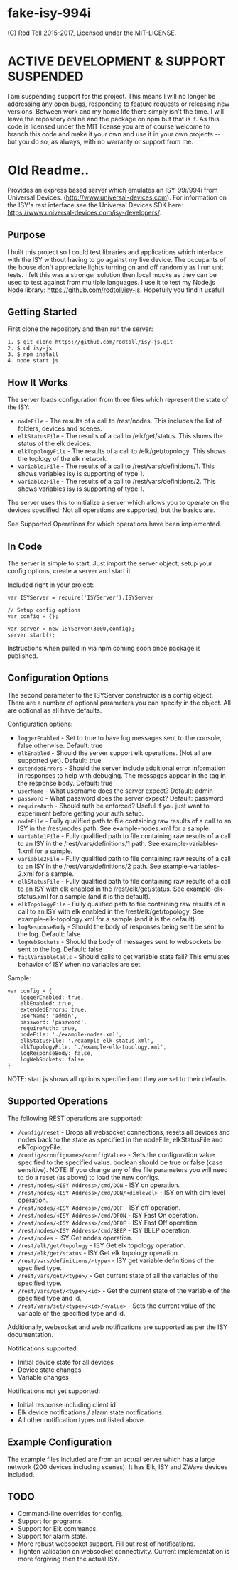 # fake-isy-994i 
(C) Rod Toll 2015-2017, Licensed under the MIT-LICENSE.

# ACTIVE DEVELOPMENT & SUPPORT SUSPENDED
I am suspending support for this project. This means I will no longer be addressing any open bugs, responding to feature requests or 
releasing new versions. Between work and my home life there simply isn't the time. I will leave the repository online and the 
package on npm but that is it. As this code is licensed under the MIT license you are of course welcome to branch this code and make it your own and use it in your 
own projects -- but you do so, as always, with no warranty or support from me. 

# Old Readme..

Provides an express based server which emulates an ISY-99i/994i from Universal Devices. (http://www.universal-devices.com). For information on the ISY's rest interface see the Universal Devices SDK here: https://www.universal-devices.com/isy-developers/.

Purpose
-------
I built this project so I could test libraries and applications which interface with the ISY without having to go against my live device. The occupants of the house don't appreciate lights turning on and off randomly as I run unit tests. I felt this was a stronger solution then local mocks as they can be used to test against from multiple languages. I use it to test my Node.js Node library: https://github.com/rodtoll/isy-js. Hopefully you find it useful!

Getting Started
---------------
First clone the repository and then run the server:

```
1. $ git clone https://github.com/rodtoll/isy-js.git
2. $ cd isy-js
3. $ npm install
4. node start.js
```

How It Works
------------
The server loads configuration from three files which represent the state of the ISY:
* `nodeFile` - The results of a call to <ISY SERVER>/rest/nodes. This includes the list of folders, devices and scenes.
* `elkStatusFile` - The results of a call to <ISYSERVER>/elk/get/status. This shows the status of the elk devices.
* `elkTopologyFile` - The results of a call to <ISYSERVER>/elk/get/topology. This shows the toplogy of the elk network.  
* `variable1File` - The results of a call to <ISYSERVER>/rest/vars/definitions/1. This shows variables isy is supporting of type 1.
* `variable2File` - The results of a call to <ISYSERVER>/rest/vars/definitions/2. This shows variables isy is supporting of type 1.

The server uses this to initialize a server which allows you to operate on the devices specified. Not all operations are supported, but the basics are. 

See Supported Operations for which operations have been implemented.  

In Code
-------
The server is simple to start. Just import the server object, setup your config options, create a server and start it.

Included right in your project:
```
var ISYServer = require('ISYServer').ISYServer

// Setup config options
var config = {};

var server = new ISYServer(3000,config);
server.start();
```

Instructions when pulled in via npm coming soon once package is published.

Configuration Options
---------------------
The second parameter to the ISYServer constructor is a config object. There are a number of optional parameters you can specify in the object. All are optional as all have defaults.

Configuration options:
* `loggerEnabled` - Set to true to have log messages sent to the console, false otherwise. Default: true
* `elkEnabled` - Should the server support elk operations. (Not all are supported yet). Default: true
* `extendedErrors` - Should the server include additional error information in responses to help with debuging. The messages appear in the <extended> tag in the response body. Default: true
* `userName` - What username does the server expect? Default: admin
* `password` - What password does the server expect? Default: password
* `requireAuth` - Should auth be enforced? Useful if you just want to experiment before getting your auth setup.
* `nodeFile` - Fully qualified path to file containing raw results of a call to an ISY in the /rest/nodes path. See example-nodes.xml for a sample.
* `variable1File` - Fully qualified path to file containing raw results of a call to an ISY in the /rest/vars/definitions/1 path. See example-variables-1.xml for a sample.
* `variable2File` - Fully qualified path to file containing raw results of a call to an ISY in the /rest/vars/definitions/2 path. See example-variables-2.xml for a sample.
* `elkStatusFile` - Fully qualified path to file containing raw results of a call to an ISY with elk enabled in the /rest/elk/get/status. See example-elk-status.xml for a sample (and it is the default).
* `elkTopologyFile` - Fully qualified path to file containing raw results of a call to an ISY with elk enabled in the /rest/elk/get/topology. See example-elk-topology.xml for a sample (and it is the default).
* `logResponseBody` - Should the body of responses being sent be sent to the log. Default: false
* `logWebSockets` - Should the body of messages sent to websockets be sent to the log. Default: false
* `failVariableCalls` - Should calls to get variable state fail? This emulates behavior of ISY when no variables are set.


Sample:
```
var config = {
    loggerEnabled: true,
    elkEnabled: true,
    extendedErrors: true,
    userName: 'admin',
    password: 'password',
    requireAuth: true,
    nodeFile: './example-nodes.xml',
    elkStatusFile: './example-elk-status.xml',
    elkTopologyFile: './example-elk-topology.xml',
    logResponseBody: false,
    logWebSockets: false
}
```

NOTE: start.js shows all options specified and they are set to their defaults.

Supported Operations
--------------------
The following REST operations are supported:

* `/config/reset` - Drops all websocket connections, resets all devices and nodes back to the state as specified in the nodeFile, elkStatusFile and elkToplogyFile.
* `/config/<configname>/<configValue>` - Sets the configuration value specified to the specified value. boolean should be true or false (case sensitive). NOTE: If you change any of the file parameters you will need to do a reset (as above) to load the new configs.
* `/rest/nodes/<ISY Address>/cmd/DON` - ISY on operation.
* `/rest/nodes/<ISY Address>/cmd/DON/<dimlevel>` - ISY on with dim level operation.
* `/rest/nodes/<ISY Address>/cmd/DOF` - ISY off operation.
* `/rest/nodes/<ISY Address>/cmd/DFON` - ISY Fast On operation.
* `/rest/nodes/<ISY Address>/cmd/DFOF` - ISY Fast Off operation.
* `/rest/nodes/<ISY Address>/cmd/BEEP` - ISY BEEP operation.
* `/rest/nodes` - ISY Get nodes operation.
* `/rest/elk/get/topology` - ISY Get elk topology operation.
* `/rest/elk/get/status` - ISY Get elk topology operation.
* `/rest/vars/definitions/<type>` - ISY get variable definitions of the specified type.
* `/rest/vars/get/<type>/` - Get current state of all the variables of the specified type.
* `/rest/vars/get/<type>/<id>` - Get the current state of the variable of the specified type and id.
* `/rest/vars/set/<type>/<id>/<value>` - Sets the current value of the variable of the specified type and id.

Additionally, websocket and web notifications are supported as per the ISY documentation.

Notifications supported:
* Initial device state for all devices
* Device state changes
* Variable changes

Notifications not yet supported:
* Initial response including client id
* Elk device notifications / alarm state notifications.
* All other notification types not listed above.

Example Configuration
---------------------
The example files included are from an actual server which has a large network (200 devices including scenes). It has Elk, ISY and ZWave devices included.

TODO
----
* Command-line overrides for config.
* Support for programs.
* Support for Elk commands.
* Support for alarm state.
* More robust websocket support. Fill out rest of notifications.
* Tighten validation on websocket connectivity. Current implementation is more forgiving then the actual ISY.

